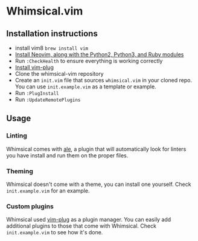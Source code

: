 # Whimsical.vim

## Installation instructions
- install vim8
    `brew install vim`
- [Install Neovim, along with the Python2, Python3, and Ruby modules](https://github.com/neovim/neovim/wiki/Installing-Neovim)
- Run `:CheckHealth` to ensure everything is working correctly
- [Install vim-plug](https://github.com/junegunn/vim-plug#installation)
- Clone the whimsical-vim repository
- Create an `init.vim` file that sources `whimsical.vim` in your cloned repo.
  You can use `init.example.vim` as a template or example.
- Run `:PlugInstall`
- Run `:UpdateRemotePlugins`

## Usage

### Linting
Whimsical comes with [ale](https://github.com/w0rp/ale), a plugin that will automatically look for linters you have install and run them on the proper files.

### Theming
Whimsical doesn't come with a theme, you can install one yourself. Check `init.example.vim` for an example.

### Custom plugins
Whimsical used [vim-plug](https://github.com/junegunn/vim-plug) as a plugin manager. You can easily add additional plugins to those that come with Whimsical. Check `init.example.vim` to see how it's done.
